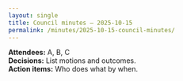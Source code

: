 ```yaml
---
layout: single
title: Council minutes — 2025-10-15
permalink: /minutes/2025-10-15-council-minutes/
---
```


**Attendees:** A, B, C  
**Decisions:** List motions and outcomes.  
**Action items:** Who does what by when.
